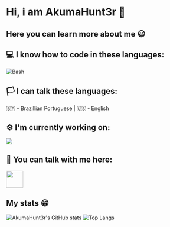 # Hi, i am AkumaHunt3r 👋
##  Here you can learn more about me 😃

## 💻 I know how to code in these languages:
![Bash](https://www.vectorlogo.zone/logos/gnu_bash/gnu_bash-icon.svg)

## 🏳️ I can talk these languages:
🇧🇷 - Brazillian Portuguese
|
🇺🇸️ - English

## ⚙️ I'm currently working on: 
[<img src="https://github-readme-stats.vercel.app/api/pin/?username=AkumaHunt3r&repo=OptimKernel&theme=tokyonight">](https://github.com/AkumaHunt3r/OptimKernel)

## 💬 You can talk with me here: 
[<img src="https://www.vectorlogo.zone/logos/telegram/telegram-tile.svg" width="46">](https://t.me/AkumaHunt3r)

## My stats 😁️
![AkumaHunt3r's GitHub stats](https://github-readme-stats.vercel.app/api?username=AkumaHunt3r&show_icons=true&theme=tokyonight)
![Top Langs](https://github-readme-stats.vercel.app/api/top-langs/?username=AkumaHunt3r&layout=compact&theme=tokyonight)
